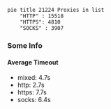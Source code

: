 
```mermaid
pie title 21224 Proxies in list
    "HTTP" : 15518
    "HTTPS": 4810
    "SOCKS" : 3907
```

### Some Info
#### Average Timeout

- mixed: 4.7s
- http: 2.7s
- https: 7.7s
- socks: 6.4s